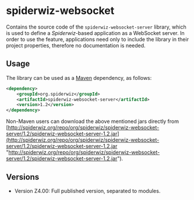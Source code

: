 # spiderwiz-websocket
Contains the source code of the `spiderwiz-websocket-server` library, which is used to define a *Spiderwiz*-based application as a WebSocket server. In order to use the feature, applications need only to include the library in their project properties, therefore no documentation is needed.

##  Usage
The library can be used as a [Maven](http://maven.apache.org/ "Maven") dependency, as follows:
```xml
<dependency>
  	<groupId>org.spiderwiz</groupId>
  	<artifactId>spiderwiz-websocket-server</artifactId>
  	<version>1.2</version>
</dependency>
```
Non-Maven users can download the above mentioned jars directly from [http://spiderwiz.org/repo/org/spiderwiz/spiderwiz-websocket-server/1.2/spiderwiz-websocket-server-1.2.jar](http://spiderwiz.org/repo/org/spiderwiz/spiderwiz-websocket-server/1.2/spiderwiz-websocket-server-1.2.jar "http://spiderwiz.org/repo/org/spiderwiz/spiderwiz-websocket-server/1.2/spiderwiz-websocket-server-1.2.jar").

## Versions
- Version Z4.00: Full published version, separated to modules.
